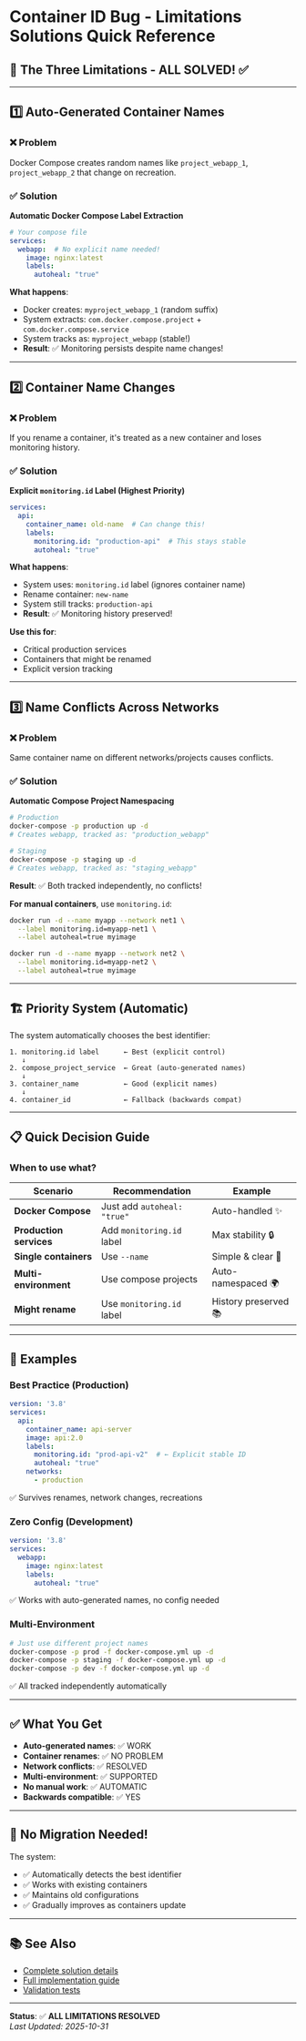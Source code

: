 # Container ID Bug - Limitations Solutions Quick Reference

## 🎯 The Three Limitations - ALL SOLVED! ✅

---

## 1️⃣ Auto-Generated Container Names

### ❌ Problem
Docker Compose creates random names like `project_webapp_1`, `project_webapp_2` that change on recreation.

### ✅ Solution
**Automatic Docker Compose Label Extraction**

```yaml
# Your compose file
services:
  webapp:  # No explicit name needed!
    image: nginx:latest
    labels:
      autoheal: "true"
```

**What happens**:
- Docker creates: `myproject_webapp_1` (random suffix)
- System extracts: `com.docker.compose.project` + `com.docker.compose.service`
- System tracks as: `myproject_webapp` (stable!)
- **Result**: ✅ Monitoring persists despite name changes!

---

## 2️⃣ Container Name Changes

### ❌ Problem
If you rename a container, it's treated as a new container and loses monitoring history.

### ✅ Solution
**Explicit `monitoring.id` Label (Highest Priority)**

```yaml
services:
  api:
    container_name: old-name  # Can change this!
    labels:
      monitoring.id: "production-api"  # This stays stable
      autoheal: "true"
```

**What happens**:
- System uses: `monitoring.id` label (ignores container name)
- Rename container: `new-name`
- System still tracks: `production-api`
- **Result**: ✅ Monitoring history preserved!

**Use this for**:
- Critical production services
- Containers that might be renamed
- Explicit version tracking

---

## 3️⃣ Name Conflicts Across Networks

### ❌ Problem
Same container name on different networks/projects causes conflicts.

### ✅ Solution
**Automatic Compose Project Namespacing**

```bash
# Production
docker-compose -p production up -d
# Creates webapp, tracked as: "production_webapp"

# Staging  
docker-compose -p staging up -d
# Creates webapp, tracked as: "staging_webapp"
```

**Result**: ✅ Both tracked independently, no conflicts!

**For manual containers**, use `monitoring.id`:
```bash
docker run -d --name myapp --network net1 \
  --label monitoring.id=myapp-net1 \
  --label autoheal=true myimage

docker run -d --name myapp --network net2 \
  --label monitoring.id=myapp-net2 \
  --label autoheal=true myimage
```

---

## 🏗️ Priority System (Automatic)

The system automatically chooses the best identifier:

```
1. monitoring.id label      ← Best (explicit control)
   ↓
2. compose_project_service  ← Great (auto-generated names)
   ↓
3. container_name           ← Good (explicit names)
   ↓
4. container_id             ← Fallback (backwards compat)
```

---

## 📋 Quick Decision Guide

### When to use what?

| Scenario | Recommendation | Example |
|----------|---------------|---------|
| **Docker Compose** | Just add `autoheal: "true"` | Auto-handled ✨ |
| **Production services** | Add `monitoring.id` label | Max stability 🔒 |
| **Single containers** | Use `--name` | Simple & clear 📝 |
| **Multi-environment** | Use compose projects | Auto-namespaced 🌍 |
| **Might rename** | Use `monitoring.id` label | History preserved 📚 |

---

## 🚀 Examples

### Best Practice (Production)

```yaml
version: '3.8'
services:
  api:
    container_name: api-server
    image: api:2.0
    labels:
      monitoring.id: "prod-api-v2"  # ← Explicit stable ID
      autoheal: "true"
    networks:
      - production
```

✅ Survives renames, network changes, recreations

### Zero Config (Development)

```yaml
version: '3.8'
services:
  webapp:
    image: nginx:latest
    labels:
      autoheal: "true"
```

✅ Works with auto-generated names, no config needed

### Multi-Environment

```bash
# Just use different project names
docker-compose -p prod -f docker-compose.yml up -d
docker-compose -p staging -f docker-compose.yml up -d
docker-compose -p dev -f docker-compose.yml up -d
```

✅ All tracked independently automatically

---

## ✅ What You Get

- **Auto-generated names**: ✅ WORK
- **Container renames**: ✅ NO PROBLEM
- **Network conflicts**: ✅ RESOLVED
- **Multi-environment**: ✅ SUPPORTED
- **No manual work**: ✅ AUTOMATIC
- **Backwards compatible**: ✅ YES

---

## 🔧 No Migration Needed!

The system:
- ✅ Automatically detects the best identifier
- ✅ Works with existing containers
- ✅ Maintains old configurations
- ✅ Gradually improves as containers update

---

## 📚 See Also

- [Complete solution details](./CONTAINER_ID_LIMITATIONS_RESOLVED.md)
- [Full implementation guide](./CONTAINER_ID_BUG_FIX.md)
- [Validation tests](./CONTAINER_ID_BUG_VALIDATION.md)

---

**Status**: ✅ **ALL LIMITATIONS RESOLVED**  
*Last Updated: 2025-10-31*

